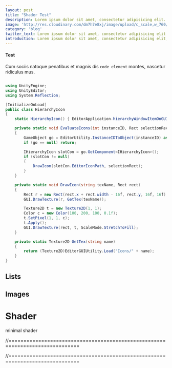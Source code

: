 ```yaml
---
layout: post
title: "Shader Test"
description: Lorem ipsum dolor sit amet, consectetur adipisicing elit.
image: 'http://res.cloudinary.com/dm7h7e8xj/image/upload/c_scale,w_760/v1504807239/morpheus_xdzgg1.jpg'
category: 'blog'
twitter_text: Lorem ipsum dolor sit amet, consectetur adipisicing elit.
introduction: Lorem ipsum dolor sit amet, consectetur adipisicing elit, sed do eiusmod tempor incididunt ut labore et dolore magna aliqua.
---
```


#### Test
Cum sociis natoque penatibus et magnis dis `code element` montes, nascetur ridiculus mus.

```cs

using UnityEngine;
using UnityEditor;
using System.Reflection;

[InitializeOnLoad]
public class HierarchyIcon
{
    static HierarchyIcon() { EditorApplication.hierarchyWindowItemOnGUI += EvaluateIcons; }

    private static void EvaluateIcons(int instanceID, Rect selectionRect)
    {
        GameObject go = EditorUtility.InstanceIDToObject(instanceID) as GameObject;
        if (go == null) return;

        IHierarchyIcon slotCon = go.GetComponent<IHierarchyIcon>();
        if (slotCon != null) 
        {
        	DrawIcon(slotCon.EditorIconPath, selectionRect); 
        }
    }

    private static void DrawIcon(string texName, Rect rect)
    {
        Rect r = new Rect(rect.x + rect.width - 16f, rect.y, 16f, 16f);
        GUI.DrawTexture(r, GetTex(texName));

        Texture2D t = new Texture2D(1, 1);
        Color c = new Color(100, 200, 100, 0.1f);
        t.SetPixel(1, 1, c);
        t.Apply();
        GUI.DrawTexture(rect, t, ScaleMode.StretchToFill);
    }

    private static Texture2D GetTex(string name)
    {
        return (Texture2D)EditorGUIUtility.Load("Icons/" + name);
    }
}

```

## Lists



## Images



# Shader

minimal shader

//==============================================================================

//==============================================================================